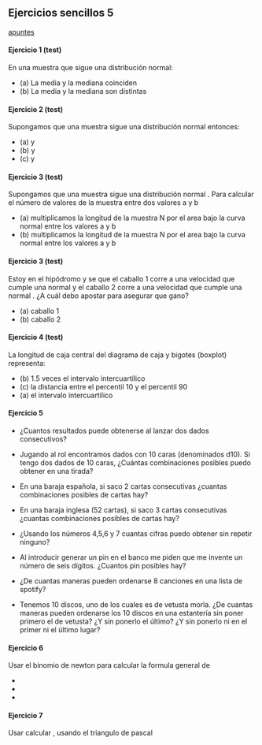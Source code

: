 ## Ejercicios sencillos 5

[apuntes](https://drive.google.com/open?id=13bNDS6c3sN3wVr0YrYo2i_Sy7xHwCHhu)

#### Ejercicio 1 (test)
En una muestra que sigue una distribución normal:
- (a) La media y la mediana coinciden
- (b) La media y la mediana son distintas

#### Ejercicio 2 (test)
Supongamos que una muestra <span v-katex="'x_1, x_2, \\dots, x_p'"></span> sigue una distribución normal <span v-katex="'N(\\mu,\\sigma)'"></span>
entonces:
- (a) <span v-katex="'\\mu = \\overline{x}'"></span> y <span v-katex="'\\sigma \\not= S(x)'"></span>
- (b) <span v-katex="'\\mu = \\overline{x}'"></span> y <span v-katex="'\\sigma = S(x)'"></span>
- (c) <span v-katex="'\\mu \\not= \\overline{x}'"></span> y <span v-katex="'\\sigma = S(x)'"></span>

#### Ejercicio 3 (test)
Supongamos que una muestra <span v-katex="'x_1, x_2, \\dots, x_p'"></span> sigue una distribución normal <span v-katex="'N(\\mu,\\sigma)'"></span>. Para calcular el número de valores de la muestra entre dos valores a y b
- (a) multiplicamos la longitud de la muestra N por el area bajo la curva normal <span v-katex="'N(\\mu,\\sigma)'"></span> entre los valores a y b
- (b) multiplicamos la longitud de la muestra N por el area bajo la curva normal <span v-katex="'N(0,1)'"></span> entre los valores a y b


#### Ejercicio 3 (test)

Estoy en el hipódromo y se que el caballo 1 corre a una velocidad que cumple una normal <span v-katex="'N(25km/h,1km/h)'"></span> y el caballo 2 corre a una velocidad que cumple una normal  <span v-katex="'N(35km/h,1km/h)'"></span>. ¿A cuál debo apostar para asegurar que gano?
- (a) caballo 1 
- (b) caballo 2

#### Ejercicio 4 (test)

La longitud de caja central del diagrama de caja y bigotes (boxplot) representa:
- (b) 1.5 veces el intervalo intercuartílico
- (c) la distancia entre el percentil 10 y el percentil 90
- (a) el intervalo intercuartilico


#### Ejercicio 5
- ¿Cuantos resultados puede obtenerse al lanzar dos dados consecutivos?

- Jugando al rol encontramos dados con 10 caras (denominados d10). Si tengo dos dados de 10 caras, ¿Cuántas combinaciones posibles puedo obtener en una tirada?

- En una baraja española, si saco 2 cartas consecutivas ¿cuantas combinaciones posibles de cartas hay?

- En una baraja inglesa (52 cartas), si saco 3 cartas consecutivas ¿cuantas combinaciones posibles de cartas hay?
  
- ¿Usando los números 4,5,6 y 7 cuantas cifras puedo obtener sin repetir ninguno?

- Al introducir generar un pin en el banco me piden que me invente un número de seis dígitos. ¿Cuantos pin posibles hay?

- ¿De cuantas maneras pueden ordenarse 8 canciones en una lista de spotify? 
  
- Tenemos 10 discos, uno de los cuales es de vetusta morla. ¿De cuantas maneras pueden ordenarse los 10 discos en una estantería sin poner primero el de vetusta? ¿Y sin ponerlo el último? ¿Y sin ponerlo ni en el primer ni el último lugar?


#### Ejercicio 6
Usar el binomio de newton para calcular la formula general de
-   <span v-katex="'(a-b)^3'"></span>
-   <span v-katex="'(a+b)^4'"></span>
-   <span v-katex="'(a+b)^5'"></span>

#### Ejercicio 7
Usar calcular <span v-katex="'6\\choose 3'"></span>,  <span v-katex="'6\\choose 5'"></span> usando el triangulo de pascal


<!--
id: ejercicios_estadistica_20191105
tags: estadistica, teaching, ejercicios
title: Ejercicios sencillos 2019-11-05
date: 05/11/2019
-->

<!--


-->
